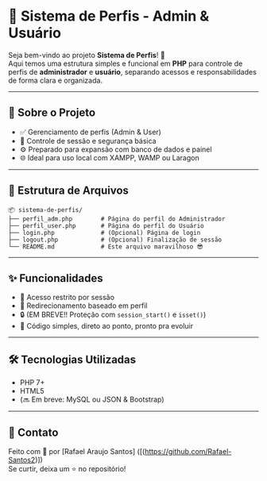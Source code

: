 # 🔐 Sistema de Perfis - Admin & Usuário

Seja bem-vindo ao projeto **Sistema de Perfis**! 🚀  
Aqui temos uma estrutura simples e funcional em **PHP** para controle de perfis de **administrador** e **usuário**, separando acessos e responsabilidades de forma clara e organizada.

---

## 🧠 Sobre o Projeto

- ✅ Gerenciamento de perfis (Admin & User)  
- 🔐 Controle de sessão e segurança básica  
- ⚙️ Preparado para expansão com banco de dados e painel  
- 🌐 Ideal para uso local com XAMPP, WAMP ou Laragon  

---

## 📁 Estrutura de Arquivos

```
📦 sistema-de-perfis/
├── perfil_adm.php        # Página do perfil do Administrador
├── perfil_user.php       # Página do perfil do Usuário
├── login.php             # (Opcional) Página de login
├── logout.php            # (Opcional) Finalização de sessão
└── README.md             # Este arquivo maravilhoso 😎
```

---

## ✨ Funcionalidades

- 🔑 Acesso restrito por sessão
- 👤 Redirecionamento baseado em perfil
- 🔒 (EM BREVE!! Proteção com `session_start()` e `isset()`)
- 🧩 Código simples, direto ao ponto, pronto pra evoluir

---

## 🛠️ Tecnologias Utilizadas

- PHP 7+
- HTML5
- (🔜 Em breve: MySQL ou JSON & Bootstrap)

---

## 💬 Contato

Feito com 💙 por [Rafael Araujo Santos] ([(https://github.com/Rafael-Santos2)])  
Se curtir, deixa um ⭐ no repositório!
